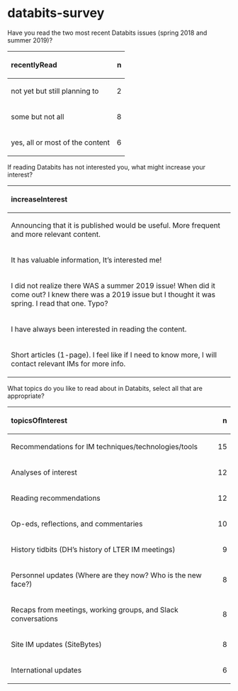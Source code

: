 databits-survey
================

Have you read the two most recent Databits issues (spring 2018 and
summer 2019)?

<table>

<thead>

<tr>

<th style="text-align:left;">

recentlyRead

</th>

<th style="text-align:right;">

n

</th>

</tr>

</thead>

<tbody>

<tr>

<td style="text-align:left;">

not yet but still planning to

</td>

<td style="text-align:right;">

2

</td>

</tr>

<tr>

<td style="text-align:left;">

some but not all

</td>

<td style="text-align:right;">

8

</td>

</tr>

<tr>

<td style="text-align:left;">

yes, all or most of the content

</td>

<td style="text-align:right;">

6

</td>

</tr>

</tbody>

</table>

If reading Databits has not interested you, what might increase your
interest?

<table>

<thead>

<tr>

<th style="text-align:left;">

increaseInterest

</th>

</tr>

</thead>

<tbody>

<tr>

<td style="text-align:left;">

Announcing that it is published would be useful. More frequent and more
relevant content.

</td>

</tr>

<tr>

<td style="text-align:left;">

It has valuable information, It’s interested me\!

</td>

</tr>

<tr>

<td style="text-align:left;">

I did not realize there WAS a summer 2019 issue\! When did it come out?
I knew there was a 2019 issue but I thought it was spring. I read that
one. Typo?

</td>

</tr>

<tr>

<td style="text-align:left;">

I have always been interested in reading the content.

</td>

</tr>

<tr>

<td style="text-align:left;">

Short articles (1-page). I feel like if I need to know more, I will
contact relevant IMs for more info.

</td>

</tr>

</tbody>

</table>

What topics do you like to read about in Databits, select all that are
appropriate?

<table>

<thead>

<tr>

<th style="text-align:left;">

topicsOfInterest

</th>

<th style="text-align:right;">

n

</th>

</tr>

</thead>

<tbody>

<tr>

<td style="text-align:left;">

Recommendations for IM techniques/technologies/tools

</td>

<td style="text-align:right;">

15

</td>

</tr>

<tr>

<td style="text-align:left;">

Analyses of interest

</td>

<td style="text-align:right;">

12

</td>

</tr>

<tr>

<td style="text-align:left;">

Reading recommendations

</td>

<td style="text-align:right;">

12

</td>

</tr>

<tr>

<td style="text-align:left;">

Op-eds, reflections, and commentaries

</td>

<td style="text-align:right;">

10

</td>

</tr>

<tr>

<td style="text-align:left;">

History tidbits (DH’s history of LTER IM meetings)

</td>

<td style="text-align:right;">

9

</td>

</tr>

<tr>

<td style="text-align:left;">

Personnel updates (Where are they now? Who is the new face?)

</td>

<td style="text-align:right;">

8

</td>

</tr>

<tr>

<td style="text-align:left;">

Recaps from meetings, working groups, and Slack conversations

</td>

<td style="text-align:right;">

8

</td>

</tr>

<tr>

<td style="text-align:left;">

Site IM updates (SiteBytes)

</td>

<td style="text-align:right;">

8

</td>

</tr>

<tr>

<td style="text-align:left;">

International updates

</td>

<td style="text-align:right;">

6

</td>

</tr>

</tbody>

</table>
